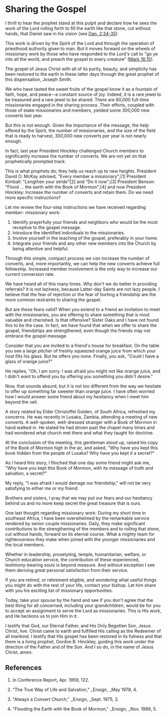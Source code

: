 # Sharing the Gospel

I thrill to hear the prophet stand at this pulpit and declare how he sees the
work of the Lord rolling forth to fill the earth like that stone, cut without
hands, that Daniel saw in his vision (see [Dan.
2:34-35](/scriptures/ot/dan/2.34-35?lang=eng#33)).

This work is driven by the Spirit of the Lord and through the operation of
priesthood authority given to man. But it moves forward on the wheels of
missionary work by those who have responded to the Lord's call to "go ye into
all the world, and preach the gospel to every creature" ([Mark
16:15](/scriptures/nt/mark/16.15?lang=eng#14)).

The gospel of Jesus Christ with all of its purity, beauty, and simplicity has
been restored to the earth in these latter days through the great prophet of
this dispensation, Joseph Smith.

We who have tasted the sweet fruits of the gospel know it as a fountain of
faith, hope, and peace--a constant source of joy. Indeed, it is a rare jewel
to be treasured and a rare jewel to be shared. There are 60,000 full-time
missionaries engaged in the sharing process. Their efforts, coupled with those
of stake missionaries and members, yielded some 300,000 new converts last
year.

But this is not enough. Given the importance of the message, the help offered
by the Spirit, the number of missionaries, and the size of the field that is
ready to harvest, 300,000 new converts per year is not nearly enough.

In fact, last year President Hinckley challenged Church members to
significantly increase the number of converts. We are not yet on that
prophetically prompted track.

This is what prophets do; they help us reach up to new heights. President
David O. McKay advised, "Every member a missionary";[1] President Kimball:
"Lengthen your stride"[2] and "Do it now";[3] President Benson: "Flood ... the
earth with the Book of Mormon";[4] and now President Hinckley: Increase the
number of converts and retain them. Do we need more specific instructions?

Let me review the four-step instructions we have received regarding member-
missionary work:

  1. Identify prayerfully your friends and neighbors who would be the most receptive to the gospel message. 
  2. Introduce the identified individuals to the missionaries. 
  3. Involve yourself in the teaching of the gospel, preferably in your home. 
  4. Integrate your friends and any other new members into the Church by being attentive and helpful. 

Through this simple, compact process we _can_ increase the number of converts,
and, more importantly, we can help the new converts achieve full fellowship.
Increased member involvement is the only way to increase our current
conversion rate.

We have heard all of this many times. Why don't we do better in providing
referrals? It is not laziness, because Latter-day Saints are not lazy people.
I believe that the fear of rejection or the fear of hurting a friendship are
the more common restraints to sharing the gospel.

But are these fears valid? When you extend to a friend an invitation to meet
with the missionaries, you are offering to share something that is most
valuable and cherished. Is that offensive? Sister Oaks and I have not found
this to be the case. In fact, we have found that when we offer to share the
gospel, friendships are strengthened, even though the friends may not embrace
the gospel message.

Consider that you are invited to a friend's house for breakfast. On the table
you see a large pitcher of freshly squeezed orange juice from which your host
fills his glass. But he offers you none. Finally, you ask, "Could I have a
glass of orange juice?"

He replies, "Oh, I am sorry. I was afraid you might not like orange juice, and
I didn't want to offend you by offering you something you didn't desire."

Now, that sounds absurd, but it is not too different from the way we hesitate
to offer up something far sweeter than orange juice. I have often worried how
I would answer some friend about my hesitancy when I meet him beyond the veil.

A story related by Elder Christoffel Golden, of South Africa, refreshed my
concerns. He was recently in Lusaka, Zambia, attending a meeting of new
converts. A well-spoken, well-dressed stranger with a Book of Mormon in hand
walked in. He stated he had driven past the chapel many times and had wondered
what church met there and what they taught for doctrine.

At the conclusion of the meeting, this gentleman stood up, raised his copy of
the Book of Mormon high in the air, and asked, "Why have you kept this book
hidden from the people of Lusaka? Why have you kept it a secret?"

As I heard this story, I flinched that one day some friend might ask me, "Why
have you kept this Book of Mormon, with its message of truth and salvation, a
secret?"

My reply, "I was afraid I would damage our friendship," will not be very
satisfying to either me or my friend.

Brothers and sisters, I pray that we may put our fears and our hesitancy
behind us and no more keep secret the great treasure that is ours.

One last thought regarding missionary work: During my short time in southeast
Africa, I have been overwhelmed by the remarkable service rendered by senior
couple missionaries. Daily, they make significant contributions to the
strengthening of the members and to rolling that stone, cut without hands,
forward on its eternal course. What a mighty team for righteousness they make
when joined with the younger missionaries and the local members.

Whether in leadership, proselyting, temple, humanitarian, welfare, or Church
education service, the contribution of these experienced, testimony-bearing
souls is beyond measure. And without exception I see them deriving great
personal satisfaction from their service.

If you are retired, or retirement eligible, and wondering what useful things
you might do with the rest of your life, contact your bishop. Let him share
with you his exciting list of missionary opportunities.

Today, take your spouse by the hand and see if you don't agree that the best
thing for all concerned, including your grandchildren, would be for you to
accept an assignment to serve the Lord as missionaries. This is His work, and
He beckons us to join Him in it.

I testify that God, our Eternal Father, and His Only Begotten Son, Jesus
Christ, live. Christ came to earth and fulfilled His calling as the Redeemer
of all mankind. I testify that His gospel has been restored in its fulness and
that there is a living prophet, Gordon B. Hinckley, guiding this work under
the direction of the Father and of the Son. And I so do, in the name of Jesus
Christ, amen.

## References

  1. In Conference Report, Apr. 1959, 122.

  2. "The True Way of Life and Salvation," _Ensign, _May 1978, 4.

  3. "Always a Convert Church," _Ensign, _Sept. 1975, 3.

  4. "Flooding the Earth with the Book of Mormon," _Ensign, _Nov. 1988, 5.


